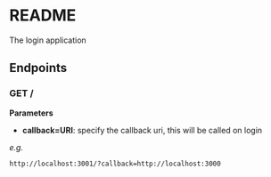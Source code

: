 # README

The login application

## Endpoints
### GET /

**Parameters**

- **callback=URI**: specify the callback uri, this will be called on login

*e.g.*

```
http://localhost:3001/?callback=http://localhost:3000
```